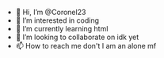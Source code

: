 - 👋 Hi, I’m @Coronel23
- 👀 I’m interested in coding
- 🌱 I’m currently learning html
- 💞️ I’m looking to collaborate on idk yet
- 📫 How to reach me don't I am an alone mf

<!---
Coronel23/Coronel23 is a ✨ special ✨ repository because its `README.md` (this file) appears on your GitHub profile.
You can click the Preview link to take a look at your changes.
--->
